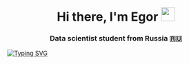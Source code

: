 <h1 align="center">Hi there, I'm Egor</a> 
<img src="https://github.com/blackcater/blackcater/raw/main/images/Hi.gif" height="32"/></h1>
<h3 align="center">Data scientist student from Russia 🇷🇺</h3>
<a href="https://git.io/typing-svg"><img src="https://readme-typing-svg.herokuapp.com?font=Fira+Code&duration=10000&pause=100&multiline=true&random=false&width=1000&height=100&lines=A+long+time+ago+in+a+galaxy+far%2C+far+away...++++++++++++++++++a+little+data+scientist+appeared" alt="Typing SVG" /></a>
<!--
**MoriBull/MoriBull** is a ✨ _special_ ✨ repository because its `README.md` (this file) appears on your GitHub profile.

Here are some ideas to get you started:

- 🔭 I’m currently working on ...
- 🌱 I’m currently learning ...
- 👯 I’m looking to collaborate on ...
- 🤔 I’m looking for help with ...
- 💬 Ask me about ...
- 📫 How to reach me: ...
- 😄 Pronouns: ...
- ⚡ Fun fact: ...
-->
